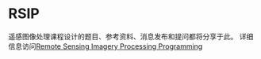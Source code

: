 # RSIP
遥感图像处理课程设计的题目、参考资料、消息发布和提问都将分享于此。
详细信息访问[Remote Sensing Imagery Processing Programming](https://wanghp119.github.io/RSIP/)
